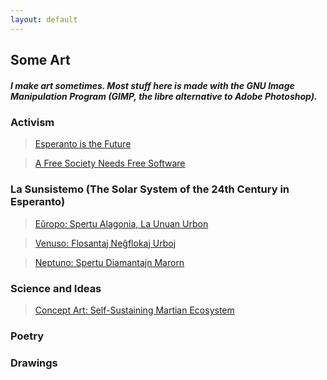 ```yaml
---
layout: default
---
```


## Some Art
##### I make art sometimes. Most stuff here is made with the GNU Image Manipulation Program (GIMP, the libre alternative to Adobe Photoshop).

<h3>Activism</h3>

<blockquote class="imgur-embed-pub" lang="en" data-id="a/wtBxl1c"  ><a href="//imgur.com/a/wtBxl1c">Esperanto is the Future</a></blockquote><script async src="//s.imgur.com/min/embed.js" charset="utf-8"></script>

<blockquote class="imgur-embed-pub" lang="en" data-id="a/vm9XNlD"  ><a href="//imgur.com/a/vm9XNlD">A Free Society Needs Free Software</a></blockquote><script async src="//s.imgur.com/min/embed.js" charset="utf-8"></script>

<h3>La Sunsistemo (The Solar System of the 24th Century in Esperanto)</h3>

<blockquote class="imgur-embed-pub" lang="en" data-id="a/2NnlaSp"  ><a href="//imgur.com/a/2NnlaSp">Eŭropo: Spertu Alagonia, La Unuan Urbon</a></blockquote><script async src="//s.imgur.com/min/embed.js" charset="utf-8"></script>

<blockquote class="imgur-embed-pub" lang="en" data-id="a/QapfSdI"  ><a href="//imgur.com/a/QapfSdI">Venuso: Flosantaj Neĝflokaj Urboj</a></blockquote><script async src="//s.imgur.com/min/embed.js" charset="utf-8"></script>

<blockquote class="imgur-embed-pub" lang="en" data-id="a/uPKZFPK"  ><a href="//imgur.com/a/uPKZFPK">Neptuno: Spertu Diamantajn Marorn</a></blockquote><script async src="//s.imgur.com/min/embed.js" charset="utf-8"></script>

<h3>Science and Ideas</h3>

<blockquote class="imgur-embed-pub" lang="en" data-id="a/8McM8Ms"  ><a href="//imgur.com/a/8McM8Ms">Concept Art: Self-Sustaining Martian Ecosystem</a></blockquote><script async src="//s.imgur.com/min/embed.js" charset="utf-8"></script>

<h3>Poetry</h3>

<h3>Drawings</h3>